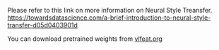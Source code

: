 Please refer to this link on more information on Neural Style Treansfer.
https://towardsdatascience.com/a-brief-introduction-to-neural-style-transfer-d05d0403901d

You can download pretrained weights from [vlfeat.org](http://www.vlfeat.org/matconvnet/models/imagenet-vgg-verydeep-19.mat)
